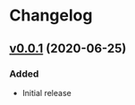 # Changelog

## [v0.0.1](https://github.com/mookie-/kimbob-pyenv/tree/v0.0.1) (2020-06-25)

### Added

- Initial release
